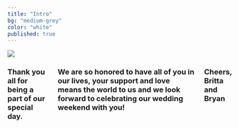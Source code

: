 ```yaml
---
title: "Intro"
bg: "medium-grey"
color: "white"
published: true
---
```


<div class="row">
    <div class="large-8 small-12 medium-12 columns">
        <img src="/img/docks.jpg" />
    </div>
    <div class="large-4 small-12 medium-12 columns save-date">
        <h3>Thank you all for being a part of our special day.</h3>
        <h3>
          We are so honored to have all of you in our lives, 
          your support and love means the world to us and we look forward to celebrating our wedding weekend with you!
        </h3>
        <h3 class="names">
           Cheers,<br/>Britta and Bryan
        </h3>
    </div>
</div>
